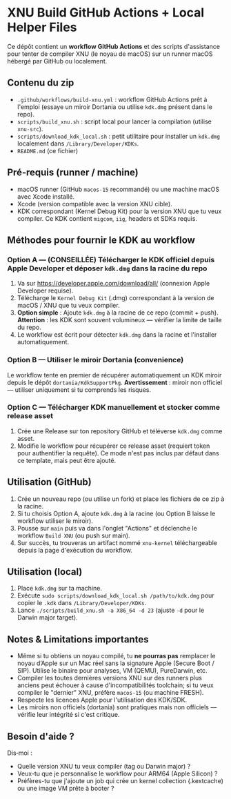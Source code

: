 # XNU Build GitHub Actions + Local Helper Files

Ce dépôt contient un **workflow GitHub Actions** et des scripts d'assistance pour tenter de compiler XNU
(le noyau de macOS) sur un runner macOS hébergé par GitHub ou localement.

## Contenu du zip
- `.github/workflows/build-xnu.yml` : workflow GitHub Actions prêt à l'emploi (essaye un miroir Dortania ou utilise `kdk.dmg` présent dans le repo).
- `scripts/build_xnu.sh` : script local pour lancer la compilation (utilise `xnu-src`).
- `scripts/download_kdk_local.sh` : petit utilitaire pour installer un `kdk.dmg` localement dans `/Library/Developer/KDKs`.
- `README.md` (ce fichier)

## Pré-requis (runner / machine)
- macOS runner (GitHub `macos-15` recommandé) ou une machine macOS avec Xcode installé.
- Xcode (version compatible avec la version XNU cible).
- KDK correspondant (Kernel Debug Kit) pour la version XNU que tu veux compiler. Ce KDK contient `migcom`, `iig`, headers et SDKs requis.

## Méthodes pour fournir le KDK au workflow
### Option A — (CONSEILLÉE) Télécharger le KDK officiel depuis Apple Developer et déposer `kdk.dmg` dans la racine du repo
1. Va sur https://developer.apple.com/download/all/ (connexion Apple Developer requise).
2. Télécharge le `Kernel Debug Kit` (.dmg) correspondant à la version de macOS / XNU que tu veux compiler.
3. **Option simple** : Ajoute `kdk.dmg` à la racine de ce repo (commit + push). **Attention** : les KDK sont souvent volumineux — vérifier la limite de taille du repo.
4. Le workflow est écrit pour détecter `kdk.dmg` dans la racine et l'installer automatiquement.

### Option B — Utiliser le miroir Dortania (convenience)
Le workflow tente en premier de récupérer automatiquement un KDK miroir depuis le dépôt `dortania/KdkSupportPkg`.
**Avertissement** : miroir non officiel — utiliser uniquement si tu comprends les risques.

### Option C — Télécharger KDK manuellement et stocker comme release asset
1. Crée une Release sur ton repository GitHub et téléverse `kdk.dmg` comme asset.
2. Modifie le workflow pour récupérer ce release asset (requiert token pour authentifier la requête). Ce mode n'est pas inclus par défaut dans ce template, mais peut être ajouté.

## Utilisation (GitHub)
1. Crée un nouveau repo (ou utilise un fork) et place les fichiers de ce zip à la racine.
2. Si tu choisis Option A, ajoute `kdk.dmg` à la racine (ou Option B laisse le workflow utiliser le miroir).
3. Pousse sur `main` puis va dans l'onglet "Actions" et déclenche le workflow `Build XNU` (ou push sur main).
4. Sur succès, tu trouveras un artifact nommé `xnu-kernel` téléchargeable depuis la page d'exécution du workflow.

## Utilisation (local)
1. Place `kdk.dmg` sur ta machine.
2. Exécute `sudo scripts/download_kdk_local.sh /path/to/kdk.dmg` pour copier le `.kdk` dans `/Library/Developer/KDKs`.
3. Lance `./scripts/build_xnu.sh -a X86_64 -d 23` (ajuste `-d` pour le Darwin major target).

## Notes & Limitations importantes
- Même si tu obtiens un noyau compilé, tu **ne pourras pas** remplacer le noyau d’Apple sur un Mac réel sans la signature Apple (Secure Boot / SIP). Utilise le binaire pour analyses, VM (QEMU), PureDarwin, etc.
- Compiler les toutes dernières versions XNU sur des runners plus anciens peut échouer à cause d'incompatibilités toolchain; si tu veux compiler le "dernier" XNU, préfère `macos-15` (ou machine FRESH).
- Respecte les licences Apple pour l'utilisation des KDK/SDK.
- Les miroirs non officiels (dortania) sont pratiques mais non officiels — vérifie leur intégrité si c'est critique.

## Besoin d'aide ?
Dis‑moi :
- Quelle version XNU tu veux compiler (tag ou Darwin major) ?
- Veux-tu que je personnalise le workflow pour ARM64 (Apple Silicon) ?
- Préfères-tu que j'ajoute un job qui crée un kernel collection (.kextcache) ou une image VM prête à booter ?
